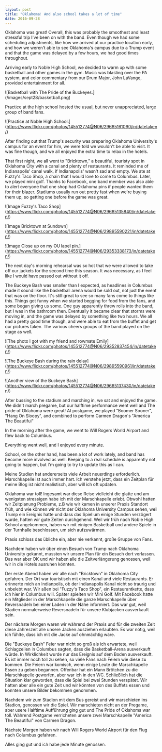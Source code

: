 ```yaml
---
layout: post
title: "Oklahoma! And also school takes a lot of time"
date: 2016-09-28
---
```


Oklahoma was great! Overall, this was probably the smoothest and least stressful trip I've been on with the band. Even though we had some scheduling adjustments, like how we arrived at our practice location early, and how we weren't able to see Oklahoma's campus due to a Trump event and that the game was delayed by a few hours, we had good times throughout.


Arriving early to Noble High School, we decided to warm up with some basketball and other games in the gym. Music was blasting over the PA system, and color commentary from our Drum Major, John LaVange, provided entertainment for all.

![Basketball with The Pride of the Buckeyes.] (/images/sept28/basketball.png)


Practice at the high school hosted the usual, but never unappreciated, large group of band fans.

![Practice at Noble High School.] (https://www.flickr.com/photos/145512774@N06/29685161090/in/datetaken/)


After finding out that Trump's security was preparing Oklahoma University's campus for an event for him, we were told we wouldn't be able to visit. It was fine though, and we all enjoyed the extra time to relax in the hotels.


That first night, we all went to "Bricktown," a beautiful, touristy spot in Oklahoma City with a canal and plenty of restaurants. It reminded me of Indianapolis' canal walk, if Indianapolis' wasn't sad and empty. We ate at Fuzzy's Taco Shop, a chain that I would love to come to Columbus. Later, we played mini golf. Thanks to Facebook, one band member was also able to alert everyone that one shop had Oklahoma pins if people wanted them for their blazer. Stadiums usually run out pretty fast when we're buying them up, so getting one before the game was great.

![Image Fuzzy's Taco Shop] (https://www.flickr.com/photos/145512774@N06/29685135840/in/datetaken/)

![Image Bricktown at Sundown] (https://www.flickr.com/photos/145512774@N06/29895590221/in/datetaken/)

![Image Close up on my OU lapel pin.] (https://www.flickr.com/photos/145512774@N06/29353338173/in/datetaken/)


The next day's morning rehearsal was so hot that we were allowed to take off our jackets for the second time this season. It was necessary, as I feel like I would have passed out without it off.


The Buckeye Bash was smaller than I expected, as headlines in Columbus made it sound like the basketball arena would be sold out, not just the event that was on the floor. It's still great to see so many fans come to things like this. Things got funny when we started begging for food from the fans, and some began giving us some. One guy apparently threw rolls into the band, but I was in the bathroom then. Eventually it became clear that storms were moving in, and the game was delayed by something  like two hours. We all had a pretty good time though, and were able to eat from the buffet and get our pictures taken. The various cheers groups of the band played on the stage as well.

![The photo I got with my friend and rowmate Emily] (https://www.flickr.com/photos/145512774@N06/29352837454/in/datetaken/)

![The Buckeye Bash during the rain delay] (https://www.flickr.com/photos/145512774@N06/29895590961/in/datetaken/)

![Another view of the Buckeye Bash] (https://www.flickr.com/photos/145512774@N06/29685137430/in/datetaken/)

After bussing to the stadium and marching in, we sat and enjoyed the game. We didn't march pregame, but our halftime performance went well and The pride of Oklahoma were great! At postgame, we played "Boomer Sooner", "Hang On Sloopy", and combined to perform Carmen Dragon's "America The Beautiful"


In the morning after the game, we went to Will Rogers World Airport and flew back to Columbus.


Everything went well, and I enjoyed every minute.


School, on the other hand, has been a lot of work lately, and band has become more involved as well. Keeping to a real schedule is apparently not going to happen, but I'm going to try to update this as I can.

Meine Studien hat andererseits viele Arbeit neuerdings erforderlich. Marschkapelle ist auch immer hart. Ich verstehe jetzt, dass ein Zeitplan für meine Blog ist nicht realistisch, aber will ich oft updaten.

Oklahoma war toll! Ingesamt war diese Reise vielleicht die glatte und am wenigsten stressigen habe ich mit der Marschkapelle erlebt. Obwohl hatten wir Zeitplanung Probleme, z.B wie wir kamen in unserer Praxis Standort früh, und wie können wir nicht der Oklahoma University Campus sehen, weil Trump ein Ereignis hatte und dass das Spiel um einige Stunden verzögert wurde, hatten wir gute Zeiten durchgehend.
Weil wir früh nach Noble High School angekommen, haben wir mit einigen Basketball und andere Spiele in der Turnhalle beschlossen, um sich aufzuwärmen.

Praxis schloss das übliche ein, aber nie verkannt, große Gruppe von Fans.

Nachdem haben wir über einen Besuch von Trump nach Oklahoma University gekannt, mussten wir unsere Plan für ein Besuch dort verlassen. Das war aber OK und wir haben alle die Zeitverlängerung genossen, weil wir in die Hotels ausruhen könnten.

Der erste Abend haben wir alle nach "Bricktown" in Oklahoma City gefahren. Der Ort war touristisch mit einen Kanal und viele Restaurants. Er erinnerte mich an Indianpolis, ob der Indianapolis Kanal nicht so traurig und unbelebt war. Wir aßen bei "Fuzzy's Taco Shop", ein Restaurantkette, dass ich hier in Columbus will. Später spielten wir Mini Golf. Mit Facebook hatte ein Mitglieder in der Marschkapelle die ganze Marschkapelle über Reversnadeln bei einer Laden in der Nähe informiert. Das war gut, weil Stadien normalerweise Reversnadeln für unsere Klubjacken ausverkauft sein.

Der nächste Morgen waren wir während der Praxis und für die zweiten Zeit diese Jahreszeit alle unsere Jacken ausziehen erlaubten. Es war nötig, weil ich fühlte, dass ich mit die Jacke auf ohnmächtig wäre.

Die "Buckeye Bash" Feier war nicht so groß als ich erwartete, weil Schlagzeilen in Columbus sagten, dass die Basketball-Arena ausverkauft würde. In Wirklichkeit wurde nur das Ereignis auf dem Boden ausverkauft. Es ist immer noch toll zu sehen, so viele Fans nach Feiern wie diese zu kommen. Die Feiern war komisch, wenn einige Leute die Marschkapelle Essen zu geben begannen. Offenbar hat ein Mann Brötchen zu die Marschkapelle geworfen, aber war ich in den WC. Schließlich hat die Situation klar geworden, dass die Spiel bei zwei Stunden verspätet. Wir hatten aber alle ein gute Zeit und wir könnten von des Buffets essen und konnten unsere Bilder bekommen genommen.

Nachdem wir zum Stadion mit dem Bus gereist und wir marschieten ins Stadion, genossen wir die Spiel. Wir marschieten nicht an der Pregame, aber usere Halftime Aufführung ging gut und The Pride of Oklahoma war toll. Während Postgame verricheten unsere zwei Marschkapelle "America The Beautiful" von Carmen Dragon.

Nächste Morgen haben wir nach Will Rogers World Airport für den Flug nach Columbus gefahren.

Alles ging gut und ich habe jede Minute genossen.
